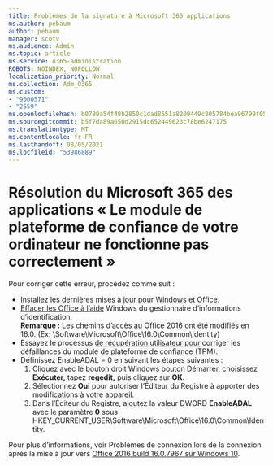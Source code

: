 ```yaml
---
title: Problèmes de la signature à Microsoft 365 applications
ms.author: pebaum
author: pebaum
manager: scotv
ms.audience: Admin
ms.topic: article
ms.service: o365-administration
ROBOTS: NOINDEX, NOFOLLOW
localization_priority: Normal
ms.collection: Adm_O365
ms.custom:
- "9000571"
- "2559"
ms.openlocfilehash: b0789a54f48b2850c1dad8651a8209449c805784bea96799f05e67c4bc43fdb0
ms.sourcegitcommit: b5f7da89a650d2915dc652449623c78be6247175
ms.translationtype: MT
ms.contentlocale: fr-FR
ms.lasthandoff: 08/05/2021
ms.locfileid: "53986889"
---
```

# <a name="fixing-the-microsoft-365-apps-your-computers-trusted-platform-module-is-not-functioning-properly-message"></a>Résolution du Microsoft 365 des applications « Le module de plateforme de confiance de votre ordinateur ne fonctionne pas correctement »

Pour corriger cette erreur, procédez comme suit :

- Installez les dernières mises à jour [pour Windows](https://support.microsoft.com/help/4027667/windows-10-update) et [Office](https://support.office.com/article/update-office-and-your-computer-with-microsoft-update-2ab296f3-7f03-43a2-8e50-46de917611c5).
- [Effacer les Office à l’aide](https://docs.microsoft.com/office/troubleshoot/office-suite-issues/another-account-already-signed-in#step-4-clear-cached-credentials-on-the-computer) Windows du gestionnaire d’informations d’identification.<br/>
    **Remarque :** Les chemins d’accès au Office 2016 ont été modifiés en 16.0. (Ex: \Software\Microsoft\Office\16.0\Common\Identity\)
- Essayez le processus [de récupération utilisateur pour](https://docs.microsoft.com/office365/troubleshoot/administration/connection-issue-when-sign-in-office-2016#symptom-2) corriger les défaillances du module de plateforme de confiance (TPM).
- Définissez EnableADAL = 0 en suivant les étapes suivantes :  
    1. Cliquez avec le bouton droit Windows bouton Démarrer, choisissez **Exécuter,** tapez **regedit,** puis cliquez sur **OK.**
    2. Sélectionnez **Oui** pour autoriser l’Éditeur du Registre à apporter des modifications à votre appareil.
    3. Dans l’Éditeur du Registre, ajoutez la valeur DWORD **EnableADAL** avec le paramètre **0** sous HKEY_CURRENT_USER\Software\Microsoft\Office\16.0\Common\Identity.

Pour plus d’informations, voir Problèmes de connexion lors de la connexion après la mise à jour vers [Office 2016 build 16.0.7967 sur Windows 10](https://docs.microsoft.com/office365/troubleshoot/administration/connection-issue-when-sign-in-office-2016).